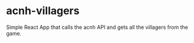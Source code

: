 # acnh-villagers
Simple React App that calls the acnh API and gets all the villagers from the game.
